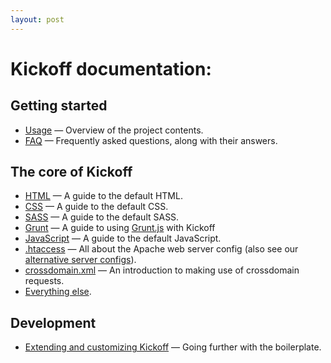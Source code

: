 ```yaml
---
layout: post
---
```


# Kickoff documentation:

## Getting started

* [Usage](usage.html) — Overview of the project contents.
* [FAQ](faq.html) — Frequently asked questions, along with their answers.

## The core of Kickoff

* [HTML](html.html) — A guide to the default HTML.
* [CSS](css.html) — A guide to the default CSS.
* [SASS](sass.html) — A guide to the default SASS.
* [Grunt](grunt.html) — A guide to using [Grunt.js](http://gruntjs.com) with Kickoff
* [JavaScript](js.html) — A guide to the default JavaScript.
* [.htaccess](htaccess.html) — All about the Apache web server config (also see
  our [alternative server configs](https://github.com/h5bp/server-configs)).
* [crossdomain.xml](crossdomain.html) — An introduction to making use of
  crossdomain requests.
* [Everything else](misc.html).

## Development

* [Extending and customizing Kickoff](extend.md) — Going further with
  the boilerplate.
